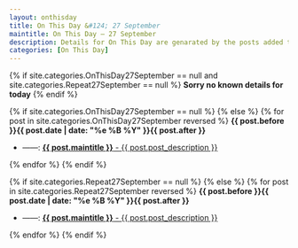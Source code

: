 ```yaml
---
layout: onthisday
title: On This Day &#124; 27 September
maintitle: On This Day — 27 September
description: Details for On This Day are genarated by the posts added to the website so the content is subject to changes/updates over time.
categories: [On This Day]
---
```


{% if site.categories.OnThisDay27September == null and site.categories.Repeat27September == null %}
<strong>Sorry no known details for today</strong>
{% endif %}

{% if site.categories.OnThisDay27September == null %}
{% else %}
{% for post in site.categories.OnThisDay27September reversed %}
<strong>{{ post.before }}{{ post.date | date: "%e %B %Y" }}{{ post.after }}</strong>
<ul>
<li> ——: <a href="{{ post.url }}"><strong>{{ post.maintitle }}</strong> - {{ post.post_description }}</a></li>
</ul>
{% endfor %}
{% endif %}

{% if site.categories.Repeat27September == null %}
{% else %}
{% for post in site.categories.Repeat27September reversed %}
<strong>{{ post.before }}{{ post.date | date: "%e %B %Y" }}{{ post.after }}</strong>
<ul>
<li> ——: <a href="{{ post.url }}"><strong>{{ post.maintitle }}</strong> - {{ post.post_description }}</a></li>
</ul>
{% endfor %}
{% endif %}

